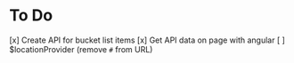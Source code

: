 # To Do

[x] Create API for bucket list items
[x] Get API data on page with angular
[ ] $locationProvider (remove `#` from URL) 
